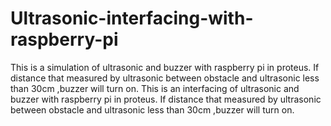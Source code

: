 # Ultrasonic-interfacing-with-raspberry-pi
This is a simulation of ultrasonic and buzzer with raspberry pi in proteus. If distance that measured by ultrasonic between obstacle and ultrasonic less than 30cm ,buzzer will turn on.
This is an interfacing of ultrasonic and buzzer with raspberry pi in proteus. If distance that measured by ultrasonic between obstacle and ultrasonic less than 30cm ,buzzer will turn on.
